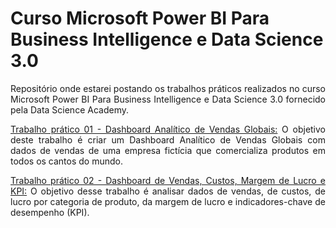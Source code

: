 # Curso Microsoft Power BI Para Business Intelligence e Data Science 3.0

<div align="justify">

Repositório onde estarei postando os trabalhos práticos realizados no curso Microsoft Power BI Para Business Intelligence e Data Science 3.0 fornecido pela Data Science Academy.

[Trabalho prático 01 - Dashboard Analítico de Vendas Globais:](https://github.com/EmersonLima1/TrabalhoPratico-DSA-PowerBI_01/blob/main/README.md) O objetivo deste trabalho é criar um Dashboard Analítico de Vendas Globais com dados de vendas de uma empresa fictícia que comercializa produtos em todos os cantos do mundo.

[Trabalho prático 02 - Dashboard de Vendas, Custos, Margem de Lucro e KPI:](https://github.com/EmersonLima1/TrabalhoPratico-DSA-PowerBI_02/blob/main/README.md) O objetivo desse trabalho é analisar dados de vendas, de custos, de lucro por categoria de produto, da margem de lucro e indicadores-chave de desempenho (KPI).


